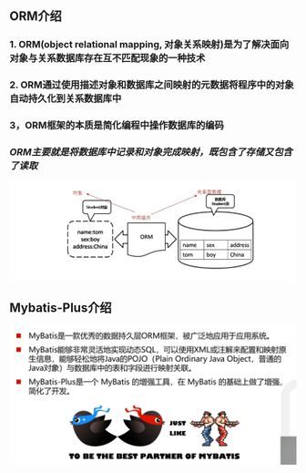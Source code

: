 ## ORM介绍
### 1. ORM(object relational mapping, 对象关系映射)是为了解决面向对象与关系数据库存在互不匹配现象的一种技术
### 2. ORM通过使用描述对象和数据库之间映射的元数据将程序中的对象自动持久化到关系数据库中
### 3，ORM框架的本质是简化编程中操作数据库的编码

### *ORM主要就是将数据库中记录和对象完成映射，既包含了存储又包含了读取*

![img.png](screenshot/img_34.png)



## Mybatis-Plus介绍
![img_1.png](screenshot/img_35.png)

